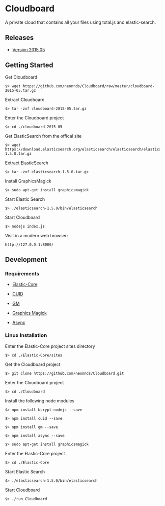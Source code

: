# Cloudboard
A private cloud that contains all your files using total.js and elastic-search.

## Releases

* [Version 2015.05](https://github.com/neonnds/Cloudboard/raw/master/cloudboard-2015-05.tar.gz)

## Getting Started

Get Cloudboard

    $> wget https://github.com/neonnds/Cloudboard/raw/master/cloudboard-2015-05.tar.gz
    
Extract Cloudboard

    $> tar -zxf cloudboard-2015-05.tar.gz
    
Enter the Cloudboard project

    $> cd ./cloudboard-2015-05

Get ElasticSearch from the offical site

    $> wget https://download.elasticsearch.org/elasticsearch/elasticsearch/elasticsearch-1.5.0.tar.gz
    
Extract ElasticSearch

    $> tar -zxf elasticsearch-1.5.0.tar.gz

Install GraphicsMagick

    $> sudo apt-get install graphicsmagick
    
Start Elastic Search

    $> ./elasticsearch-1.5.0/bin/elasticsearch

Start Cloudboard

    $> nodejs index.js

Visit in a modern web browser:

    http://127.0.0.1:8000/
    

## Development

### Requirements

* [Elastic-Core](https://github.com/neonnds/Elastic-Core)

* [CUID](https://github.com/ericelliott/cuid)

* [GM](https://github.com/aheckmann/gm)

* [Graphics Magick](http://www.graphicsmagick.org/)

* [Async](https://github.com/caolan/async) 

### Linux Installation

Enter the Elastic-Core project sites directory

    $> cd ./Elastic-Core/sites

Get the Cloudboard project

    $> git clone https://github.com/neonnds/Cloudboard.git

Enter the Cloudboard project

    $> cd ./Cloudboard

Install the following node modules

    $> npm install bcrypt-nodejs --save
    
    $> npm install cuid --save
    
    $> npm install gm --save
    
    $> npm install async --save
    
    $> sudo apt-get install graphicsmagick

Enter the Elastic-Core project

    $> cd ./Elastic-Core

Start Elastic Search

    $> ./elasticsearch-1.5.0/bin/elasticsearch

Start Cloudboard

    $> ./run Cloudboard
